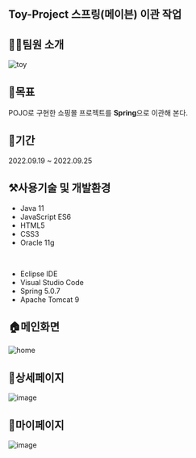 ## Toy-Project 스프링(메이븐) 이관 작업

## 👨‍💻팀원 소개
![toy](https://user-images.githubusercontent.com/104042566/204458289-0aa9b85d-966b-4b7a-b1af-b857815c8f4e.jpg)

## 📌목표
POJO로 구현한 쇼핑몰 프로젝트를 **Spring**으로 이관해 본다.

## 📆기간
2022.09.19 ~ 2022.09.25

## ⚒️사용기술 및 개발환경
* Java 11
* JavaScript ES6
* HTML5
* CSS3
* Oracle 11g
<br/>

* Eclipse IDE
* Visual Studio Code
* Spring 5.0.7
* Apache Tomcat 9

## 🏠메인화면
![home](https://user-images.githubusercontent.com/104042566/204463119-52664a8e-b458-4271-8fda-e409e056fcbe.jpg)

## 🧷상세페이지
![image](https://user-images.githubusercontent.com/104042566/204463526-e542c0ac-72f0-46da-a3f6-7399f6b6b23b.png)

## 👤마이페이지
![image](https://user-images.githubusercontent.com/104042566/204463846-c09f1f82-79d0-4fb5-8bc7-d7d16c24b91d.png)
